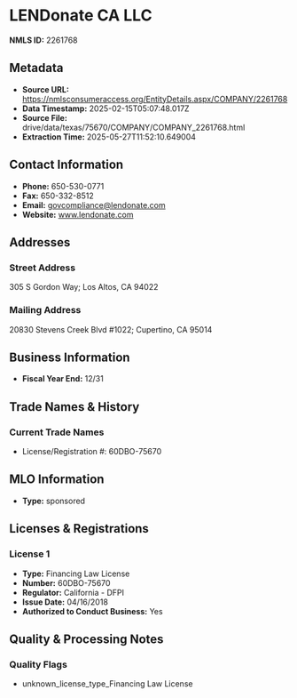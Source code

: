 # LENDonate CA LLC

**NMLS ID:** 2261768

## Metadata
- **Source URL:** https://nmlsconsumeraccess.org/EntityDetails.aspx/COMPANY/2261768
- **Data Timestamp:** 2025-02-15T05:07:48.017Z
- **Source File:** drive/data/texas/75670/COMPANY/COMPANY_2261768.html
- **Extraction Time:** 2025-05-27T11:52:10.649004

## Contact Information
- **Phone:** 650-530-0771
- **Fax:** 650-332-8512
- **Email:** govcompliance@lendonate.com
- **Website:** www.lendonate.com

## Addresses
### Street Address
305 S Gordon Way; Los Altos, CA 94022

### Mailing Address
20830 Stevens Creek Blvd #1022; Cupertino, CA 95014

## Business Information
- **Fiscal Year End:** 12/31

## Trade Names & History
### Current Trade Names
- License/Registration #: 60DBO-75670

## MLO Information
- **Type:** sponsored

## Licenses & Registrations

### License 1
- **Type:** Financing Law License
- **Number:** 60DBO-75670
- **Regulator:** California - DFPI
- **Issue Date:** 04/16/2018
- **Authorized to Conduct Business:** Yes

## Quality & Processing Notes
### Quality Flags
- unknown_license_type_Financing Law License
